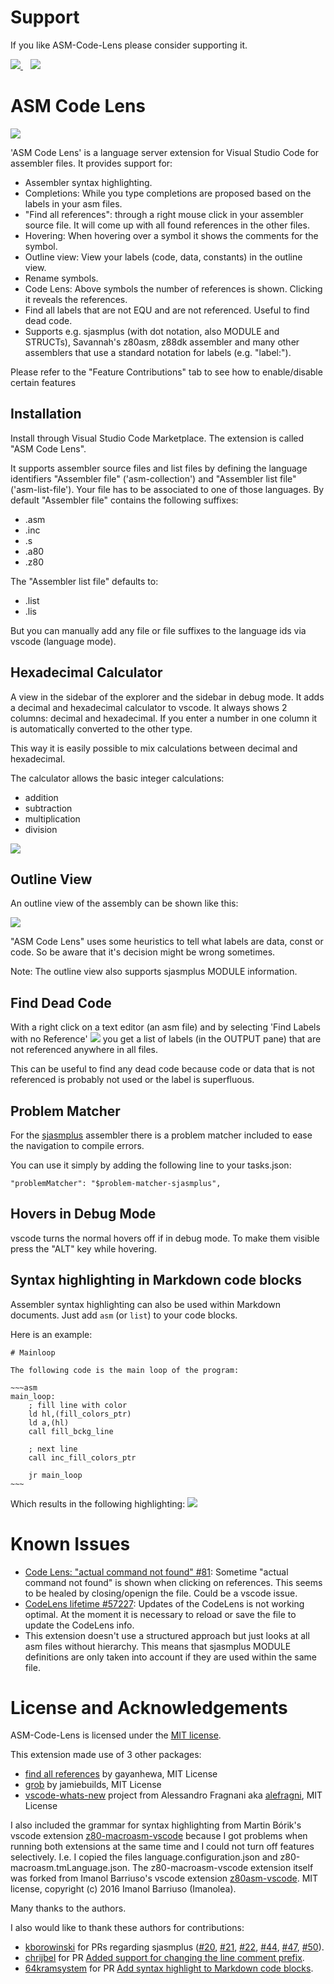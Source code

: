 # Support

If you like ASM-Code-Lens please consider supporting it.

<a href="https://github.com/sponsors/maziac" title="Github sponsor">
	<img src="assets/remote/button_donate_sp.png" />
</a>
&nbsp;&nbsp;
<a href="https://www.paypal.com/donate/?hosted_button_id=K6NNLZCTN3UV4&locale.x=en_DE&Z3JncnB0=" title="PayPal">
	<img src="assets/remote/button_donate_pp.png" />
</a>


# ASM Code Lens

![](assets/remote/codelens_usage.gif)

'ASM Code Lens' is a language server extension for Visual Studio Code for assembler files.
It provides support for:
- Assembler syntax highlighting.
- Completions: While you type completions are proposed based on the labels in your asm files.
- "Find all references": through a right mouse click in your assembler source file. It will come up with all found references in the other files.
- Hovering: When hovering over a symbol it shows the comments for the symbol.
- Outline view: View your labels (code, data, constants) in the outline view.
- Rename symbols.
- Code Lens: Above symbols the number of references is shown. Clicking it reveals the references.
- Find all labels that are not EQU and are not referenced. Useful to find dead code.
- Supports e.g. sjasmplus (with dot notation, also MODULE and STRUCTs), Savannah's z80asm, z88dk assembler and many other assemblers that use a standard notation for labels (e.g. "label:").

Please refer to the "Feature Contributions" tab to see how to enable/disable certain features


## Installation

Install through Visual Studio Code Marketplace.
The extension is called "ASM Code Lens".

It supports assembler source files and list files by defining the language identifiers "Assembler file" ('asm-collection') and "Assembler list file" ('asm-list-file').
Your file has to be associated to one of those languages.
By default "Assembler file" contains the following suffixes:
- .asm
- .inc
- .s
- .a80
- .z80

The "Assembler list file" defaults to:
- .list
- .lis

But you can manually add any file or file suffixes to the language ids via vscode (language mode).


## Hexadecimal Calculator

A view in the sidebar of the explorer and the sidebar in debug mode.
It adds a decimal and hexadecimal calculator to vscode.
It always shows 2 columns: decimal and hexadecimal.
If you enter a number in one column it is automatically converted to the other type.

This way it is easily possible to mix calculations between decimal and hexadecimal.

The calculator allows the basic integer calculations:
- addition
- subtraction
- multiplication
- division

![](assets/remote/hexcalculator.gif)


## Outline View

An outline view of the assembly can be shown like this:

![](assets/remote/outline_view.jpg)

"ASM Code Lens" uses some heuristics to tell what labels are data, const or code.
So be aware that it's decision might be wrong sometimes.

Note: The outline view also supports sjasmplus MODULE information.


## Find Dead Code

With a right click on a text editor (an asm file) and by selecting 'Find Labels with no Reference'
![](assets/remote/find-labels-with-no-reference.jpg)
you get a list of labels (in the OUTPUT pane) that are not referenced anywhere in all files.

This can be useful to find any dead code because code or data that is not referenced is probably not used or the label is superfluous.


## Problem Matcher

For the [sjasmplus](https://github.com/z00m128/sjasmplus) assembler there is a problem matcher included to ease the navigation to compile errors.

You can use it simply by adding the following line to your tasks.json:
~~~
"problemMatcher": "$problem-matcher-sjasmplus",
~~~


## Hovers in Debug Mode

vscode turns the normal hovers off if in debug mode. To make them visible press the "ALT" key while hovering.


## Syntax highlighting in Markdown code blocks

Assembler syntax highlighting can also be used within Markdown documents.
Just add ```asm``` (or ```list```) to your code blocks.

Here is an example:
```
# Mainloop

The following code is the main loop of the program:

~~~asm
main_loop:
    ; fill line with color
    ld hl,(fill_colors_ptr)
    ld a,(hl)
    call fill_bckg_line

    ; next line
    call inc_fill_colors_ptr

    jr main_loop
~~~
```

Which results in the following highlighting:
![](assets/remote/md_code_blocks.jpg)



# Known Issues

- [Code Lens: "actual command not found" #81](https://github.com/maziac/asm-code-lens/issues/81): Sometime "actual command not found" is shown when clicking on references. This seems to be healed by closing/openign the file. Could be a vscode issue.
- [CodeLens lifetime #57227](https://github.com/Microsoft/vscode/issues/57227): Updates of the CodeLens is not working optimal. At the moment it is necessary to reload or save the file to update the CodeLens info.
- This extension doesn't use a structured approach but just looks at all asm files without hierarchy. This means that sjasmplus MODULE definitions are only taken into account if they are used within the same file.


# License and Acknowledgements

ASM-Code-Lens is licensed under the [MIT license](https://github.com/maziac/dezog/blob/master/LICENSE.txt).

This extension made use of 3 other packages:
- [find all references](https://github.com/gayanhewa/vscode-find-all-references) by gayanhewa, MIT License
- [grob](https://www.npmjs.com/package/grob) by jamiebuilds, MIT License
- [vscode-whats-new](https://github.com/alefragnani/vscode-whats-new) project from Alessandro Fragnani aka [alefragni](https://github.com/alefragnani), MIT License

I also included the grammar for syntax highlighting from Martin Bórik's vscode extension [z80-macroasm-vscode](https://github.com/mborik/z80-macroasm-vscode) because I got problems when running both extensions at the same time and I could not turn off features selectively.
I.e. I copied the files language.configuration.json and z80-macroasm.tmLanguage.json. The z80-macroasm-vscode extension itself was forked from Imanol Barriuso's vscode extension [z80asm-vscode](https://github.com/Imanolea/z80asm-vscode). MIT license, copyright (c) 2016 Imanol Barriuso (Imanolea).

Many thanks to the authors.

I also would like to thank these authors for contributions:
- [kborowinski](https://github.com/kborowinski) for PRs regarding sjasmplus ([#20](https://github.com/maziac/asm-code-lens/pull/20), [#21](https://github.com/maziac/asm-code-lens/pull/21), [#22](https://github.com/maziac/asm-code-lens/pull/22), [#44](https://github.com/maziac/asm-code-lens/pull/44), [#47](https://github.com/maziac/asm-code-lens/pull/47), [#50](https://github.com/maziac/asm-code-lens/pull/50)).
- [chrijbel](https://github.com/chribjel) for PR [Added support for changing the line comment prefix](https://github.com/maziac/asm-code-lens/pull/53).
- [64kramsystem](https://github.com/64kramsystem) for PR [Add syntax highlight to Markdown code blocks](https://github.com/maziac/asm-code-lens/pull/65).
